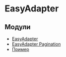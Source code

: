 # EasyAdapter

## Модули

- [EasyAdapter](lib-easyadapter)
- [EasyAdapter Pagination](lib-easyadapter-pagination)
- [Пример](sample)
